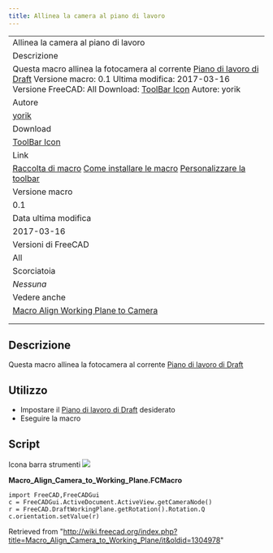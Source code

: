 ```yaml
---
title: Allinea la camera al piano di lavoro
---
```


|                                                                                                                                                                                                                                                                                                                           |
| ------------------------------------------------------------------------------------------------------------------------------------------------------------------------------------------------------------------------------------------------------------------------------------------------------------------------- |
| Allinea la camera al piano di lavoro                                                                                                                                                                                                                                                                                      |
| Descrizione                                                                                                                                                                                                                                                                                                               |
| Questa macro allinea la fotocamera al corrente [Piano di lavoro di Draft](/Draft_SelectPlane/it "Draft SelectPlane/it") Versione macro: 0.1 Ultima modifica: 2017-03-16 Versione FreeCAD: All Download: [ToolBar Icon](https://www.freecadweb.org/wiki/images/f/fd/Macro_Align_Camera_to_Working_Plane.png) Autore: yorik |
| Autore                                                                                                                                                                                                                                                                                                                    |
| [yorik](/User:Yorik "User:Yorik")                                                                                                                                                                                                                                                                                         |
| Download                                                                                                                                                                                                                                                                                                                  |
| [ToolBar Icon](https://www.freecadweb.org/wiki/images/f/fd/Macro_Align_Camera_to_Working_Plane.png)                                                                                                                                                                                                                       |
| Link                                                                                                                                                                                                                                                                                                                      |
| [Raccolta di macro](/Macros_recipes/it "Macros recipes/it") [Come installare le macro](/How_to_install_macros/it "How to install macros/it") [Personalizzare la toolbar](/Customize_Toolbars/it "Customize Toolbars/it")                                                                                                  |
| Versione macro                                                                                                                                                                                                                                                                                                            |
| 0.1                                                                                                                                                                                                                                                                                                                       |
| Data ultima modifica                                                                                                                                                                                                                                                                                                      |
| 2017-03-16                                                                                                                                                                                                                                                                                                                |
| Versioni di FreeCAD                                                                                                                                                                                                                                                                                                       |
| All                                                                                                                                                                                                                                                                                                                       |
| Scorciatoia                                                                                                                                                                                                                                                                                                               |
| _Nessuna_                                                                                                                                                                                                                                                                                                                 |
| Vedere anche                                                                                                                                                                                                                                                                                                              |
| [Macro Align Working Plane to Camera](/Macro_Align_Working_Plane_to_Camera/it "Macro Align Working Plane to Camera/it")                                                                                                                                                                                                   |
|                                                                                                                                                                                                                                                                                                                           |
|                                                                                                                                                                                                                                                                                                                           |

## Descrizione

Questa macro allinea la fotocamera al corrente [Piano di lavoro di Draft](/Draft_SelectPlane/it "Draft SelectPlane/it")

## Utilizzo

- Impostare il [Piano di lavoro di Draft](/Draft_SelectPlane/it "Draft SelectPlane/it") desiderato
- Eseguire la macro

## Script

Icona barra strumenti
![](/images/Macro_Align_Camera_to_Working_Plane.png)

**Macro_Align_Camera_to_Working_Plane.FCMacro**

```
import FreeCAD,FreeCADGui
c = FreeCADGui.ActiveDocument.ActiveView.getCameraNode()
r = FreeCAD.DraftWorkingPlane.getRotation().Rotation.Q
c.orientation.setValue(r)
```

Retrieved from "<http://wiki.freecad.org/index.php?title=Macro_Align_Camera_to_Working_Plane/it&oldid=1304978>"

